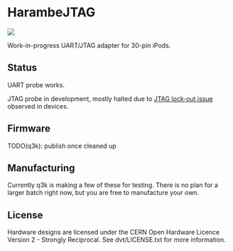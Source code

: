 HarambeJTAG
===

![](https://object.ceph-eu.hswaw.net/q3k-personal/53dcbc8e11f542f624de9ec92462c064c66778aae120161474bc3a77893612ec.jpg)

Work-in-progress UART/JTAG adapter for 30-pin iPods.

Status
---

UART probe works.

JTAG probe in development, mostly halted due to [JTAG lock-out issue](https://freemyipod.org/JTAG#.27Memory_locked_out.27_JTAG) observed in devices.

Firmware
---

TODO(q3k): publish once cleaned up

Manufacturing
---

Currently q3k is making a few of these for testing. There is no plan for a larger batch right now, but you are free to manufacture your own.

License
---

Hardware designs are licensed under the CERN Open Hardware Licence Version 2 - Strongly Reciprocal. See dvt/LICENSE.txt for more information.
